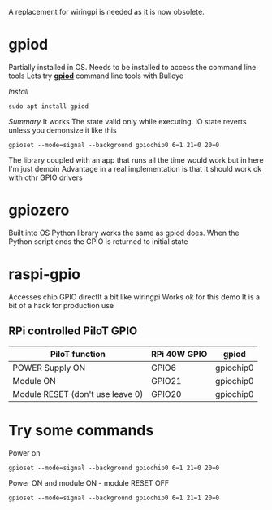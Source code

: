 A replacement for wiringpi is needed as it is now obsolete.

# gpiod
Partially installed in OS. Needs to be installed to access the command line tools
Lets try **[gpiod](https://github.com/brgl/libgpiod)** command line tools with Bulleye

*Install*
```
sudo apt install gpiod
```

*Summary*
It works
The state valid only while executing. IO state reverts unless you demonsize it like this
```
gpioset --mode=signal --background gpiochip0 6=1 21=0 20=0
```


The library coupled with an app that runs all the time would work but in here I'm just demoin
Advantage in a real implementation is that it should work ok with othr GPIO drivers

# gpiozero
Built into OS
Python library works the same as gpiod does. When the Python script ends the GPIO is returned to initial state

# raspi-gpio
Accesses chip GPIO directlt a bit like wiringpi
Works ok for this demo
It is a bit of a hack for production use


## RPi controlled PiloT GPIO
| PiloT function | RPi 40W GPIO | gpiod |
| --- | --- | --- |
| POWER Supply ON | GPIO6 | gpiochip0|
| Module ON | GPIO21 | gpiochip0|
| Module RESET (don't use leave 0) | GPIO20 | gpiochip0|






# Try some commands

Power on
```
gpioset --mode=signal --background gpiochip0 6=1 21=0 20=0
```

Power ON and module ON - module RESET OFF
```
gpioset --mode=signal --background gpiochip0 6=1 21=1 20=0
```
